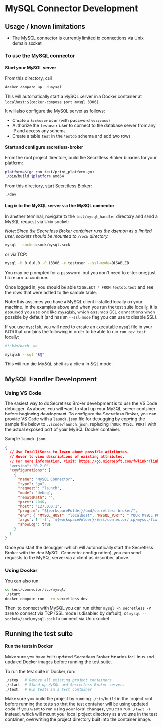 # MySQL Connector Development

## Usage / known limitations

- The MySQL connector is currently limited to connections via Unix domain socket

### To use the MySQL connector

#### Start your MySQL server

From this directory, call

```sh
docker-compose up -d mysql
```

This will automatically start a MySQL server in a Docker container at `localhost:$(docker-compose port mysql 3306)`.

It will also configure the MySQL server as follows:

- Create a `testuser` user (with password `testpass`)
- Authorize the `testuser` user to connect to the database server from any IP and access any schema
- Create a table `test` in the `testdb` schema and add two rows

#### Start and configure secretless-broker

From the root project directory, build the Secretless Broker binaries for your platform:

```sh
platform=$(go run test/print_platform.go)
./bin/build $platform amd64
```

From this directory, start Secretless Broker:

```sh
./dev
```

#### Log in to the MySQL server via the MySQL connector

In another terminal, navigate to the `test/mysql_handler` directory and send a MySQL request via Unix socket:

_Note: Since the Secretless Broker container runs the daemon as a limited user, sockets should be mounted to `/sock` directory._

```sh
mysql --socket=sock/mysql.sock
```

or via TCP:

```sh
mysql -h 0.0.0.0 -P 13306 -u testuser --ssl-mode=DISABLED
```

You may be prompted for a password, but you don't need to enter one; just hit return to continue.

Once logged in, you should be able to `SELECT * FROM testdb.test` and see the rows that were added to the sample table.

Note: this assumes you have a MySQL client installed locally on your machine. In the examples above and when you run the test suite locally, it is assumed you use one like [mysqlsh](https://dev.mysql.com/doc/refman/5.7/en/mysqlsh.html), which assumes SSL connections when possible by default (and has an `--ssl-mode` flag you can use to disable SSL).

If you use `mysqlsh`, you will need to create an executable `mysql` file in your `PATH` that contains the following in order to be able to run `run_dev_test` locally:

```sh
#!/bin/bash -ex

mysqlsh --sql "$@"
```

This will run the MySQL shell as a client in SQL mode.

## MySQL Handler Development

### Using VS Code

The easiest way to do Secretless Broker development is to use the VS Code debugger. As above, you will want to start up your MySQL server container before beginning development. To configure the Secretless Broker, you can provide VS Code with a `launch.json` file for debugging by copying the sample file below to `.vscode/launch.json`, replacing `[YOUR MYSQL PORT]` with the actual exposed port of your MySQL Docker container.

Sample `launch.json`:

```json
{
  // Use IntelliSense to learn about possible attributes.
  // Hover to view descriptions of existing attributes.
  // For more information, visit: https://go.microsoft.com/fwlink/?linkid=830387
  "version": "0.2.0",
  "configurations": [
    {
      "name": "MySQL Connector",
      "type": "go",
      "request": "launch",
      "mode": "debug",
      "remotePath": "",
      "port": 2345,
      "host": "127.0.0.1",
      "program": "${workspaceFolder}/cmd/secretless-broker/",
      "env": { "MYSQL_HOST": "localhost", "MYSQL_PORT": "[YOUR MYSQL PORT]", "MYSQL_PASSWORD": "testpass" },
      "args": [ "-f", "${workspaceFolder}/test/connector/tcp/mysql/fixtures/secretless.dev.yml"],
      "showLog": true
    }
  ]
}
```

Once you start the debugger (which will automatically start the Secretless Broker with the dev MySQL Connector configuration), you can send requests to the MySQL server via a client as described above.

### Using Docker

You can also run:

```sh
cd test/connector/tcp/mysql/
./start
docker-compose run --rm secretless-dev
```

Then, to connect with MySQL you can run either
`mysql -h secretless -P 3306`
to connect via TCP (SSL mode is disabled by default), or
`mysql --socket=/sock/mysql.sock`
to connect via Unix socket.

## Running the test suite

#### Run the tests in Docker

Make sure you have built updated Secretless Broker binaries for Linux and updated Docker images before running the test suite.

To run the test suite in Docker, run:

```sh
./stop   # Remove all existing project containers
./start  # Stand up MySQL and Secretless Broker servers
./test   # Run tests in a test container
```

Make sure you build the project by running `./bin/build` in the project root
before running the tests so that the test container will be using updated
code. If you want to run using your local changes, you can run `./test -l`
instead, which will mount your local project directory as a volume in the
test container, overwriting the project directory built into the container
image.

